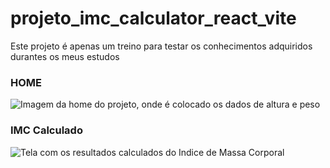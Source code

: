 # projeto_imc_calculator_react_vite
Este projeto é apenas um treino para testar os conhecimentos adquiridos durantes os meus estudos

### HOME
<img src="https://camo.githubusercontent.com/b50d36a2cf634846c57f6511899de62efb447e306f0c44b701fdca6d24cdf6ca/68747470733a2f2f692e6962622e636f2f585750586b33312f64657369676e2d686f6d652e6a7067" alt="Imagem da home do projeto, onde é colocado os dados de altura e peso">


### IMC Calculado
<img src="https://i.ibb.co/YWBmjnb/calculated.jpg" alt="Tela com os resultados calculados do Indice de Massa Corporal">
